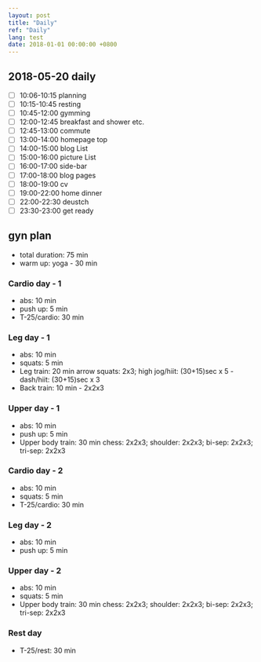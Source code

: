 ```yaml
---
layout: post
title: "Daily"
ref: "Daily"
lang: test
date: 2018-01-01 00:00:00 +0800
---
```

## 2018-05-20 daily
- [ ] 10:06-10:15 planning
- [ ] 10:15-10:45 resting
- [ ] 10:45-12:00 gymming
- [ ] 12:00-12:45 breakfast and shower etc.
- [ ] 12:45-13:00 commute
- [ ] 13:00-14:00 homepage top
- [ ] 14:00-15:00 blog List
- [ ] 15:00-16:00 picture List
- [ ] 16:00-17:00 side-bar
- [ ] 17:00-18:00 blog pages
- [ ] 18:00-19:00 cv
- [ ] 19:00-22:00 home dinner
- [ ] 22:00-22:30 deustch
- [ ] 23:30-23:00 get ready

## gyn plan
- total duration: 75 min
- warm up: yoga - 30 min

### Cardio day - 1
- abs: 10 min
- push up: 5 min
- T-25/cardio: 30 min

### Leg day - 1
- abs: 10 min
- squats: 5 min
- Leg train: 20 min
arrow squats: 2x3; high jog/hiit: (30+15)sec x 5 - dash/hiit: (30+15)sec x 3
- Back train: 10 min - 2x2x3

### Upper day - 1
- abs: 10 min
- push up: 5 min
- Upper body train: 30 min
chess: 2x2x3; shoulder: 2x2x3; bi-sep: 2x2x3; tri-sep: 2x2x3

### Cardio day - 2
- abs: 10 min
- squats: 5 min
- T-25/cardio: 30 min

### Leg day - 2
- abs: 10 min
- push up: 5 min

### Upper day - 2
- abs: 10 min
- squats: 5 min
- Upper body train: 30 min
chess: 2x2x3; shoulder: 2x2x3; bi-sep: 2x2x3; tri-sep: 2x2x3

### Rest day
- T-25/rest: 30 min
